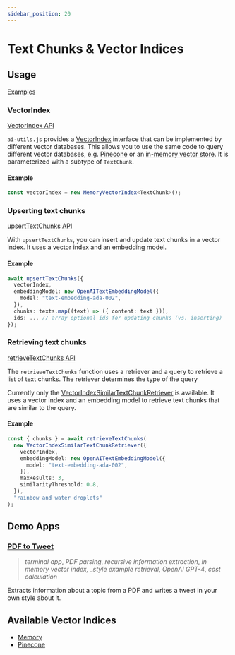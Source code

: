 ```yaml
---
sidebar_position: 20
---
```


# Text Chunks & Vector Indices

## Usage

[Examples](https://github.com/lgrammel/ai-utils.js/tree/main/examples/basic/src/vector-index/)

### VectorIndex

[VectorIndex API](/api/interfaces/VectorIndex)

`ai-utils.js` provides a [VectorIndex](/api/interfaces/VectorIndex) interface that can be implemented by different vector databases. This allows you to use the same code to query different vector databases, e.g. [Pinecone](/integration/vector-index/pinecone) or an [in-memory vector store](/integration/vector-index/memory). It is parameterized with a subtype of `TextChunk`.

#### Example

```ts
const vectorIndex = new MemoryVectorIndex<TextChunk>();
```

### Upserting text chunks

[upsertTextChunks API](/api/modules/#upserttextchunks)

With `upsertTextChunks`, you can insert and update text chunks in a vector index.
It uses a vector index and an embedding model.

#### Example

```ts
await upsertTextChunks({
  vectorIndex,
  embeddingModel: new OpenAITextEmbeddingModel({
    model: "text-embedding-ada-002",
  }),
  chunks: texts.map((text) => ({ content: text })),
  ids: ... // array optional ids for updating chunks (vs. inserting)
});
```

### Retrieving text chunks

[retrieveTextChunks API](/api/modules/#retrievetextchunks)

The `retrieveTextChunks` function uses a retriever and a query to retrieve a list of text chunks.
The retriever determines the type of the query

Currently only the [VectorIndexSimilarTextChunkRetriever](/api/classes/VectorIndexSimilarTextChunkRetriever) is available.
It uses a vector index and an embedding model to retrieve text chunks that are similar to the query.

#### Example

```ts
const { chunks } = await retrieveTextChunks(
  new VectorIndexSimilarTextChunkRetriever({
    vectorIndex,
    embeddingModel: new OpenAITextEmbeddingModel({
      model: "text-embedding-ada-002",
    }),
    maxResults: 3,
    similarityThreshold: 0.8,
  }),
  "rainbow and water droplets"
);
```

## Demo Apps

### [PDF to Tweet](https://github.com/lgrammel/ai-utils.js/tree/main/examples/pdf-to-tweet)

> _terminal app_, _PDF parsing_, _recursive information extraction_, _in memory vector index, \_style example retrieval_, _OpenAI GPT-4_, _cost calculation_

Extracts information about a topic from a PDF and writes a tweet in your own style about it.

## Available Vector Indices

- [Memory](/integration/vector-index/memory)
- [Pinecone](/integration/vector-index/pinecone)
